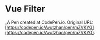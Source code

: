# Vue Filter
 _A Pen created at CodePen.io. Original URL: [https://codepen.io/Avutzhan/pen/mZVKYG](https://codepen.io/Avutzhan/pen/mZVKYG).

 
